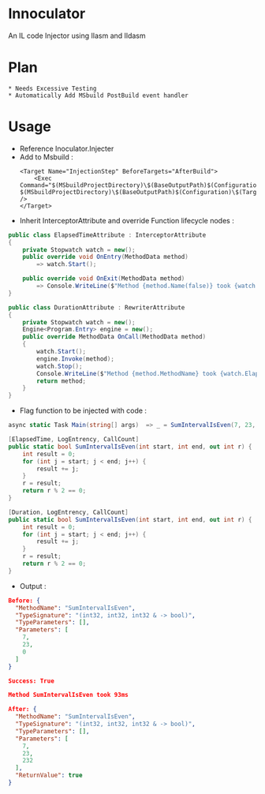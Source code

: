 # Innoculator
An IL code Injector using Ilasm and Ildasm
# Plan 
    * Needs Excessive Testing
    * Automatically Add MSbuild PostBuild event handler
# Usage
* Reference Inoculator.Injecter
* Add to Msbuild :
   ```
   <Target Name="InjectionStep" BeforeTargets="AfterBuild">
       <Exec Command="$(MSbuildProjectDirectory)\$(BaseOutputPath)$(Configuration)\$(TargetFramework)\Inoculator.Injector.exe   $(MSbuildProjectDirectory)\$(BaseOutputPath)$(Configuration)\$(TargetFramework)\$(AssemblyName).dll" />
   </Target>
  ```
* Inherit InterceptorAttribute and override Function lifecycle nodes :  
```csharp
public class ElapsedTimeAttribute : InterceptorAttribute
{
    private Stopwatch watch = new();
    public override void OnEntry(MethodData method)
        => watch.Start();

    public override void OnExit(MethodData method)
        => Console.WriteLine($"Method {method.Name(false)} took {watch.ElapsedMilliseconds}ms");
}

public class DurationAttribute : RewriterAttribute
{
    private Stopwatch watch = new();
    Engine<Program.Entry> engine = new();
    public override MethodData OnCall(MethodData method)
    {
        watch.Start();
        engine.Invoke(method);
        watch.Stop();
        Console.WriteLine($"Method {method.MethodName} took {watch.ElapsedMilliseconds}ms (rewriter)");
        return method;
    }
}
```
* Flag function to be injected with code : 
```csharp
async static Task Main(string[] args)  => _ = SumIntervalIsEven(7, 23, out _);

[ElapsedTime, LogEntrency, CallCount]
public static bool SumIntervalIsEven(int start, int end, out int r) {
    int result = 0;
    for (int j = start; j < end; j++) {
        result += j;
    }
    r = result;
    return r % 2 == 0;
}

[Duration, LogEntrency, CallCount]
public static bool SumIntervalIsEven(int start, int end, out int r) {
    int result = 0;
    for (int j = start; j < end; j++) {
        result += j;
    }
    r = result;
    return r % 2 == 0;
}
```
* Output :
```json
Before: {
  "MethodName": "SumIntervalIsEven",
  "TypeSignature": "(int32, int32, int32 & -> bool)",
  "TypeParameters": [],
  "Parameters": [
    7,
    23,
    0
  ]
}

Success: True

Method SumIntervalIsEven took 93ms

After: {
  "MethodName": "SumIntervalIsEven",
  "TypeSignature": "(int32, int32, int32 & -> bool)",
  "TypeParameters": [],
  "Parameters": [
    7,
    23,
    232
  ],
  "ReturnValue": true
}
```
